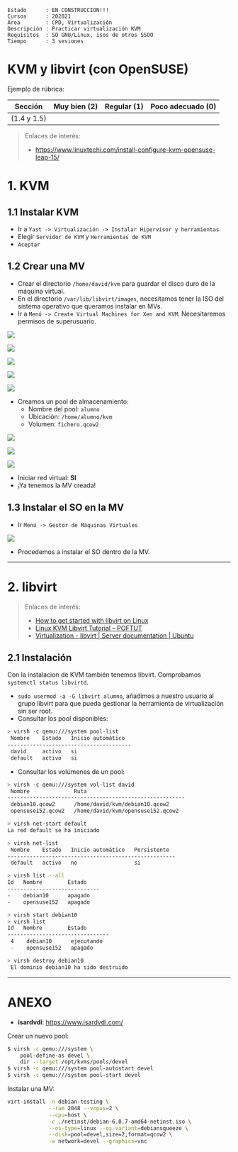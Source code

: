 
```
Estado      : EN CONSTRUCCION!!!
Cursos      : 202021
Area        : CPD, Virtualización
Descripción : Practicar virtualización KVM
Requisitos  : SO GNU/Linux, isos de otros SSOO
Tiempo      : 3 sesiones
```

# KVM y libvirt (con OpenSUSE)

Ejemplo de rúbrica:

| Sección               | Muy bien (2) | Regular (1) | Poco adecuado (0) |
| --------------------- | ------------ | ----------- | ----------------- |
| (1.4 y 1.5)           | | | |

> Enlaces de interés:
> * https://www.linuxtechi.com/install-configure-kvm-opensuse-leap-15/

# 1. KVM

## 1.1 Instalar KVM

* Ir a `Yast -> Virtualización -> Instalar Hipervisor y herramientas`.
* Elegir `Servidor de KVM` y `Herramientas de KVM`
* `Aceptar`

## 1.2 Crear una MV

* Crear el directorio `/home/david/kvm` para guardar el disco duro de la máquina virtual.
* En el directorio `/var/lib/libvirt/images`, necesitamos tener la ISO del sistema
operativo que queramos instalar en MVs.
* Ir a `Menú -> Create Virtual Machines for Xen and KVM`. Necesitaremos permisos de superusuario.

![](images/kvm-01.png)

![](images/kvm-03.png)

![](images/kvm-04.png)

![](images/kvm-05.png)

![](images/kvm-06.png)

* Creamos un pool de almacenamiento:
    * Nombre del pool: `alumno`
    * Ubicación: `/home/alumno/kvm`
    * Volumen: `fichero.qcow2`

![](images/kvm-07.png)

![](images/kvm-08.png)

![](images/kvm-09.png)

* Iniciar red virtual: **SI**
* ¡Ya tenemos la MV creada!

## 1.3 Instalar el SO en la MV

* Ir `Menú -> Gestor de Máquinas Virtuales`

![](images/kvm-10.png)

* Procedemos a instalar el SO dentro de la MV.

---
# 2. libvirt

> Enlaces de interés:
>
> * [How to get started with libvirt on Linux](http://rabexc.org/posts/how-to-get-started-with-libvirt-on/)
> * [Linux KVM Libvirt Tutorial – POFTUT](https://www.poftut.com/linux-kvm-libvirt-tutorial/)
> * [Virtualization - libvirt | Server documentation | Ubuntu](https://ubuntu.com/server/docs/virtualization-libvirt)

## 2.1 Instalación

Con la instalacion de KVM también tenemos libvirt. Comprobamos `systemctl status libvirtd`.
* `sudo usermod -a -G libvirt alumno`, añadimos a nuestro usuario al grupo libvirt para
que pueda gestionar la herramienta de virtualización sin ser root.
* Consultar los pool disponibles:

```bash
> virsh -c qemu:///system pool-list
 Nombre    Estado   Inicio automático
---------------------------------------
 david     activo   si
 default   activo   si
```

* Consultar los volúmenes de un pool:

```bash
> virsh -c qemu:///system vol-list david
 Nombre              Ruta
--------------------------------------------------------
 debian10.qcow2      /home/david/kvm/debian10.qcow2
 opensuse152.qcow2   /home/david/kvm/opensuse152.qcow2
```

```bash
> virsh net-start default
La red default se ha iniciado

> virsh net-list
 Nombre    Estado   Inicio automático   Persistente
-----------------------------------------------------
 default   activo   no                  si

> virsh list --all
Id   Nombre        Estado
-----------------------------
-    debian10      apagado
-    opensuse152   apagado

> virsh start debian10
> virsh list
Id   Nombre        Estado
--------------------------------
 4    debian10      ejecutando
 -    opensuse152   apagado

> virsh destroy debian10
 El dominio debian10 ha sido destruido
```

---

# ANEXO

* **isardvdi**: https://www.isardvdi.com/

Crear un nuevo pool:

```bash
$ virsh -c qemu:///system \
    pool-define-as devel \
    dir --target /opt/kvms/pools/devel
$ virsh -c qemu:///system pool-autostart devel
$ virsh -c qemu:///system pool-start devel
```

Instalar una MV:
```bash
virt-install -n debian-testing \
             --ram 2048 --vcpus=2 \
             --cpu=host \
             -c ./netinst/debian-6.0.7-amd64-netinst.iso \
             --os-type=linux --os-variant=debiansqueeze \
             --disk=pool=devel,size=2,format=qcow2 \
             -w network=devel --graphics=vnc
```
